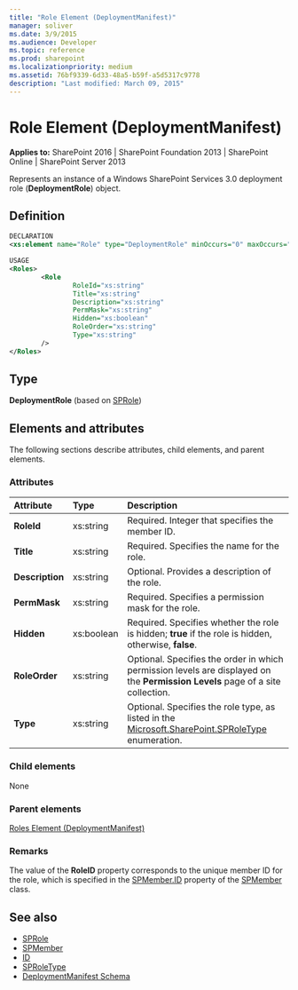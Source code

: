 ```yaml
---
title: "Role Element (DeploymentManifest)"
manager: soliver
ms.date: 3/9/2015
ms.audience: Developer
ms.topic: reference
ms.prod: sharepoint
ms.localizationpriority: medium
ms.assetid: 76bf9339-6d33-48a5-b59f-a5d5317c9778
description: "Last modified: March 09, 2015"
---
```


# Role Element (DeploymentManifest)

**Applies to:** SharePoint 2016 | SharePoint Foundation 2013 | SharePoint Online | SharePoint Server 2013 
  
Represents an instance of a Windows SharePoint Services 3.0 deployment role (**DeploymentRole**) object.

## Definition

```XML
DECLARATION
<xs:element name="Role" type="DeploymentRole" minOccurs="0" maxOccurs="unbounded" />

USAGE
<Roles>
        <Role
                RoleId="xs:string"
                Title="xs:string"
                Description="xs:string"
                PermMask="xs:string"
                Hidden="xs:boolean"
                RoleOrder="xs:string"
                Type="xs:string"
        />
</Roles>

```

## Type

**DeploymentRole** (based on [SPRole](https://msdn.microsoft.com/library/Microsoft.SharePoint.SPRole.aspx)) 
  
## Elements and attributes

The following sections describe attributes, child elements, and parent elements.

### Attributes

|**Attribute**|**Type**|**Description**|
|:-----|:-----|:-----|
|**RoleId** <br/> |xs:string  <br/> |Required. Integer that specifies the member ID.  <br/> |
|**Title** <br/> |xs:string  <br/> |Required. Specifies the name for the role.  <br/> |
|**Description** <br/> |xs:string  <br/> |Optional. Provides a description of the role.  <br/> |
|**PermMask** <br/> |xs:string  <br/> |Required. Specifies a permission mask for the role.  <br/> |
|**Hidden** <br/> |xs:boolean  <br/> |Required. Specifies whether the role is hidden; **true** if the role is hidden, otherwise, **false**.  <br/> |
|**RoleOrder** <br/> |xs:string  <br/> |Optional. Specifies the order in which permission levels are displayed on the **Permission Levels** page of a site collection.  <br/> |
|**Type** <br/> |xs:string  <br/> |Optional. Specifies the role type, as listed in the [Microsoft.SharePoint.SPRoleType](https://msdn.microsoft.com/library/Microsoft.SharePoint.SPRoleType.aspx) enumeration.  <br/> |
   
### Child elements

None
   
### Parent elements

[Roles Element (DeploymentManifest)](roles-element-deploymentmanifest.md)
   
### Remarks

The value of the **RoleID** property corresponds to the unique member ID for the role, which is specified in the [SPMember.ID](https://msdn.microsoft.com/library/Microsoft.SharePoint.SPMember.ID.aspx) property of the [SPMember](https://msdn.microsoft.com/library/Microsoft.SharePoint.SPMember.aspx) class. 
  
## See also

- [SPRole](https://msdn.microsoft.com/library/Microsoft.SharePoint.SPRole.aspx)
- [SPMember](https://msdn.microsoft.com/library/Microsoft.SharePoint.SPMember.aspx)
- [ID](https://msdn.microsoft.com/library/Microsoft.SharePoint.SPMember.ID.aspx)
- [SPRoleType](https://msdn.microsoft.com/library/Microsoft.SharePoint.SPRoleType.aspx)
- [DeploymentManifest Schema](deploymentmanifest-schema.md)

